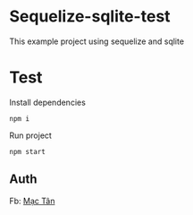 # Sequelize-sqlite-test

This example project using sequelize and sqlite 

# Test

Install dependencies

```
npm i
```

Run project

```
npm start
```

## Auth

Fb: [Mạc Tân](https://facebook.com/mvt.hp.star)